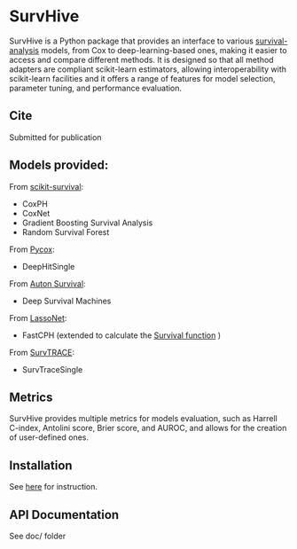 # SurvHive 

SurvHive is a Python package that provides an interface to various
[survival-analysis](https://en.wikipedia.org/wiki/Survival_analysis) models, from Cox to deep-learning-based ones, making it
easier to access and compare different methods. It is designed so that all
method adapters are compliant scikit-learn estimators, allowing
interoperability with scikit-learn facilities and it offers a range of features
for model selection, parameter tuning, and performance evaluation.  

## Cite

Submitted for publication

## Models provided:

From [scikit-survival](https://github.com/sebp/scikit-survival):

* CoxPH  
* CoxNet 
* Gradient Boosting Survival Analysis
* Random Survival Forest 

From [Pycox](https://github.com/havakv/pycox):

* DeepHitSingle 

From [Auton Survival](https://github.com/autonlab/auton-survival):

* Deep Survival Machines 

From [LassoNet](https://github.com/lasso-net/lassonet):

* FastCPH (extended to calculate the [Survival function](https://en.wikipedia.org/wiki/Survival_function) )

From [SurvTRACE](https://github.com/RyanWangZf/SurvTRACE):

* SurvTraceSingle 

## Metrics

SurvHive provides multiple metrics for models evaluation, such as  Harrell
C-index, Antolini score, Brier score, and AUROC, and allows for the creation of 
user-defined ones.


## Installation

See [here](INSTALL.md) for instruction.

## API Documentation

See doc/ folder


